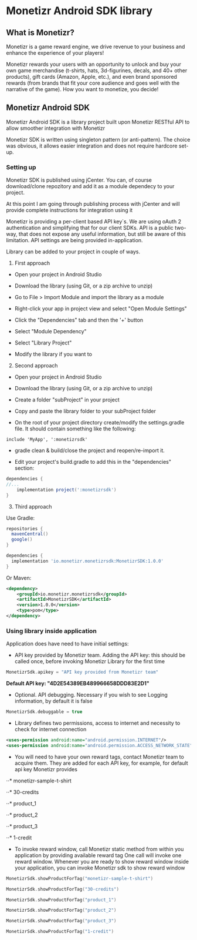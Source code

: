 # Monetizr Android SDK library

## What is Monetizr?

 Monetizr is a game reward engine, we drive revenue to your business and enhance the experience of your players!
   
 Monetizr rewards your users with an opportunity to unlock and buy your own game merchandise (t-shirts, hats, 3d-figurines, decals, and 40+ other products),
 gift cards (Amazon, Apple, etc.), and even brand sponsored rewards (from brands that fit your core audience and goes well 
 with the narrative of the game). How you want to monetize, you decide!
 
## Monetizr Android SDK

Monetizr Android SDK is a library project built upon Monetizr RESTful API to allow smoother integration with Monetizr

Monetizr SDK is written using singleton pattern (or anti-pattern). The choice was obvious, it allows easier integration and does not require hardcore set-up.


### Setting up

Monetizr SDK is published using jCenter. You can, of course download/clone repozitory and add it as a module dependecy to your project.

At this point I am going through publishing process with jCenter and will provide complete instructions for integration using it

Monetizr is providing a per-client based API key`s. We are using oAuth 2 authentication and simplifying that for our client SDKs.
API is a public two-way, that does not expose any useful information, but still be aware of this limitation.
API settings are being provided in-application.

Library can be added to your project in couple of ways.
 
1. First approach

 * Open your project in Android Studio

 * Download the library (using Git, or a zip archive to unzip)
   
 * Go to File > Import Module and import the library as a module

 * Right-click your app in project view and select "Open Module Settings"

 * Click the "Dependencies" tab and then the '+' button

 * Select "Module Dependency"

 * Select "Library Project"

 * Modify the library if you want to


2. Second approach

 * Open your project in Android Studio

 * Download the library (using Git, or a zip archive to unzip)

 * Create a folder "subProject" in your project

 * Copy and paste the library folder to your subProject folder

 * On the root of your project directory create/modify the settings.gradle file. It should contain something like the following:

```grade
include 'MyApp', ':monetizrsdk'

```
 * gradle clean & build/close the project and reopen/re-import it.

 * Edit your project's build.gradle to add this in the "dependencies" section:

```gradle
dependencies {
//...
    implementation project(':monetizrsdk')
}
```


3. Third approach

Use Gradle:

```gradle
repositories {
  mavenCentral()
  google()
}

dependencies {
  implementation 'io.monetizr.monetizrsdk:MonetizrSDK:1.0.0'
}
```

Or Maven:

```xml
<dependency>
	<groupId>io.monetizr.monetizrsdk</groupId>
	<artifactId>MonetizrSDK</artifactId>
	<version>1.0.0</version>
	<type>pom</type>
</dependency>
```


### Using library inside application

Application does have need to have initial settings:

 * API key provided by Monetizr team. Adding the API key: this should be called once, before invoking Monetizr Library for the first time

```kotlin
MonetizrSdk.apikey = "API key provided from Monetizr team"
```

 **Default API key: "4D2E54389EB489966658DDD83E2D1"**

 * Optional. API debugging. Necessary if you wish to see Logging information, by default it is false
 
```kotlin
MonetizrSdk.debuggable = true
```

 * Library defines two permissions, access to internet and necessity to check for internet connection

```xml
<uses-permission android:name="android.permission.INTERNET"/>
<uses-permission android:name="android.permission.ACCESS_NETWORK_STATE"/>
```

* You will need to have your own reward tags, contact Monetizr team to acquire them. 
They are added for each API key, for example, for default api key Monetizr provides

 ⋅⋅* monetizr-sample-t-shirt
 
 ⋅⋅* 30-credits
 
 ⋅⋅* product_1
 
 ⋅⋅* product_2
 
 ⋅⋅* product_3
 
 ⋅⋅* 1-credit


* To invoke reward window, call Monetizr static method from within you application by providing available reward tag
One call will invoke one reward window. Whenever you are ready to show reward window inside your application, you can invoke Monetizr sdk to show reward window


```kotlin
MonetizrSdk.showProductForTag("monetizr-sample-t-shirt")

MonetizrSdk.showProductForTag("30-credits")

MonetizrSdk.showProductForTag("product_1")

MonetizrSdk.showProductForTag("product_2")

MonetizrSdk.showProductForTag("product_3")

MonetizrSdk.showProductForTag("1-credit")

```

